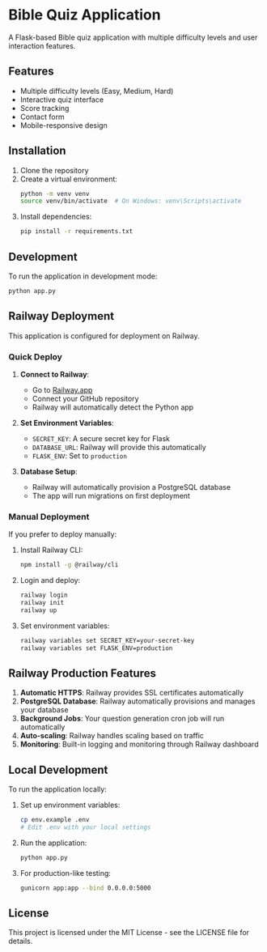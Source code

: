# Bible Quiz Application

A Flask-based Bible quiz application with multiple difficulty levels and user interaction features.

## Features

- Multiple difficulty levels (Easy, Medium, Hard)
- Interactive quiz interface
- Score tracking
- Contact form
- Mobile-responsive design

## Installation

1. Clone the repository
2. Create a virtual environment:
   ```bash
   python -m venv venv
   source venv/bin/activate  # On Windows: venv\Scripts\activate
   ```
3. Install dependencies:
   ```bash
   pip install -r requirements.txt
   ```

## Development

To run the application in development mode:
```bash
python app.py
```

## Railway Deployment

This application is configured for deployment on Railway.

### Quick Deploy

1. **Connect to Railway**:
   - Go to [Railway.app](https://railway.app)
   - Connect your GitHub repository
   - Railway will automatically detect the Python app

2. **Set Environment Variables**:
   - `SECRET_KEY`: A secure secret key for Flask
   - `DATABASE_URL`: Railway will provide this automatically
   - `FLASK_ENV`: Set to `production`

3. **Database Setup**:
   - Railway will automatically provision a PostgreSQL database
   - The app will run migrations on first deployment

### Manual Deployment

If you prefer to deploy manually:

1. Install Railway CLI:
   ```bash
   npm install -g @railway/cli
   ```

2. Login and deploy:
   ```bash
   railway login
   railway init
   railway up
   ```

3. Set environment variables:
   ```bash
   railway variables set SECRET_KEY=your-secret-key
   railway variables set FLASK_ENV=production
   ```

## Railway Production Features

1. **Automatic HTTPS**: Railway provides SSL certificates automatically
2. **PostgreSQL Database**: Railway automatically provisions and manages your database
3. **Background Jobs**: Your question generation cron job will run automatically
4. **Auto-scaling**: Railway handles scaling based on traffic
5. **Monitoring**: Built-in logging and monitoring through Railway dashboard

## Local Development

To run the application locally:

1. Set up environment variables:
   ```bash
   cp env.example .env
   # Edit .env with your local settings
   ```

2. Run the application:
   ```bash
   python app.py
   ```

3. For production-like testing:
   ```bash
   gunicorn app:app --bind 0.0.0.0:5000
   ```

## License

This project is licensed under the MIT License - see the LICENSE file for details. 